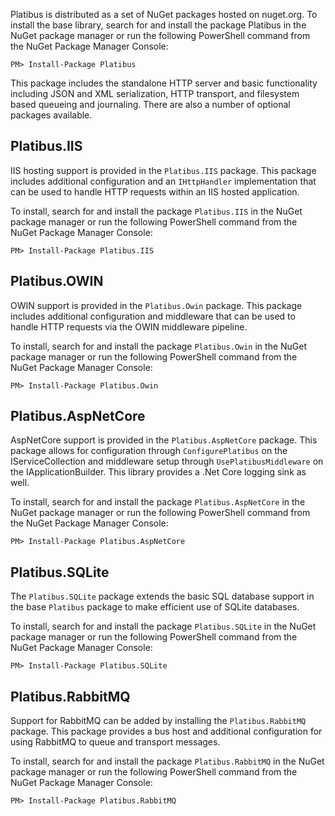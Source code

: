 Platibus is distributed as a set of NuGet packages hosted on nuget.org. To install the base library, search for and install the package Platibus in the NuGet package manager or run the following PowerShell command from the NuGet Package Manager Console:

    PM> Install-Package Platibus

This package includes the standalone HTTP server and basic functionality including JSON and XML serialization, HTTP transport, and filesystem based queueing and journaling. There are also a number of optional packages available.

## Platibus.IIS

IIS hosting support is provided in the `Platibus.IIS` package. This package includes additional configuration and an `IHttpHandler` implementation that can be used to handle HTTP requests within an IIS hosted application.

To install, search for and install the package `Platibus.IIS` in the NuGet package manager or run the following PowerShell command from the NuGet Package Manager Console:

    PM> Install-Package Platibus.IIS

## Platibus.OWIN

OWIN support is provided in the `Platibus.Owin` package. This package includes additional configuration and middleware that can be used to handle HTTP requests via the OWIN middleware pipeline.

To install, search for and install the package `Platibus.Owin` in the NuGet package manager or run the following PowerShell command from the NuGet Package Manager Console:

    PM> Install-Package Platibus.Owin

## Platibus.AspNetCore

AspNetCore support is provided in the `Platibus.AspNetCore` package. This package allows for configuration through `ConfigurePlatibus` on the IServiceCollection and middleware setup through `UsePlatibusMiddleware` on the IApplicationBuilder. This library provides a .Net Core logging sink as well.

To install, search for and install the package `Platibus.AspNetCore` in the NuGet package manager or run the following PowerShell command from the NuGet Package Manager Console:

    PM> Install-Package Platibus.AspNetCore

## Platibus.SQLite

The `Platibus.SQLite` package extends the basic SQL database support in the base `Platibus` package to make efficient use of SQLite databases.

To install, search for and install the package `Platibus.SQLite` in the NuGet package manager or run the following PowerShell command from the NuGet Package Manager Console:

    PM> Install-Package Platibus.SQLite

## Platibus.RabbitMQ

Support for RabbitMQ can be added by installing the `Platibus.RabbitMQ` package. This package provides a bus host and additional configuration for using RabbitMQ to queue and transport messages.

To install, search for and install the package `Platibus.RabbitMQ` in the NuGet package manager or run the following PowerShell command from the NuGet Package Manager Console:

    PM> Install-Package Platibus.RabbitMQ
